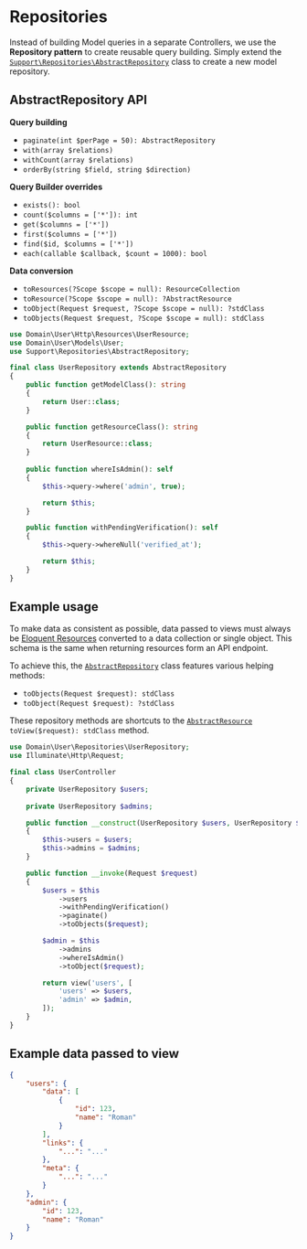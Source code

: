 # Repositories

Instead of building Model queries in a separate Controllers, we use the **Repository pattern** to create reusable query building.
Simply extend the [`Support\Repositories\AbstractRepository`](../../app/Support/Repositories/AbstractRepository.php) class to create a new model repository.

## AbstractRepository API

**Query building**

- `paginate(int $perPage = 50): AbstractRepository`
- `with(array $relations)`
- `withCount(array $relations)`
- `orderBy(string $field, string $direction)`

**Query Builder overrides**

- `exists(): bool`
- `count($columns = ['*']): int`
- `get($columns = ['*'])`
- `first($columns = ['*'])`
- `find($id, $columns = ['*'])`
- `each(callable $callback, $count = 1000): bool`

**Data conversion**

- `toResources(?Scope $scope = null): ResourceCollection`
- `toResource(?Scope $scope = null): ?AbstractResource`
- `toObject(Request $request, ?Scope $scope = null): ?stdClass`
- `toObjects(Request $request, ?Scope $scope = null): stdClass`

```php
use Domain\User\Http\Resources\UserResource;
use Domain\User\Models\User;
use Support\Repositories\AbstractRepository;

final class UserRepository extends AbstractRepository
{
    public function getModelClass(): string
    {
        return User::class;
    }

    public function getResourceClass(): string
    {
        return UserResource::class;
    }
    
    public function whereIsAdmin(): self
    {
        $this->query->where('admin', true);

        return $this;
    }

    public function withPendingVerification(): self
    {
        $this->query->whereNull('verified_at');

        return $this;
    }
}
```

## Example usage

To make data as consistent as possible, data passed to views must always be [Eloquent Resources](https://laravel.com/docs/eloquent-resources#introduction) converted to a data collection or single object. This schema is the same when returning resources form an API endpoint.

To achieve this, the [`AbstractRepository`](../../app/Support/Repositories/AbstractRepository.php) class features various helping methods:
- `toObjects(Request $request): stdClass`
- `toObject(Request $request): ?stdClass`

These repository methods are shortcuts to the [`AbstractResource`](../../app/Support/Http/Resources/AbstractResource.php) `toView($request): stdClass` method.

```php
use Domain\User\Repositories\UserRepository;
use Illuminate\Http\Request;

final class UserController
{
    private UserRepository $users;
    
    private UserRepository $admins;

    public function __construct(UserRepository $users, UserRepository $admins)
    {
        $this->users = $users;
        $this->admins = $admins;
    }

    public function __invoke(Request $request)
    {
        $users = $this
            ->users
            ->withPendingVerification()
            ->paginate()
            ->toObjects($request);

        $admin = $this
            ->admins
            ->whereIsAdmin()
            ->toObject($request);

        return view('users', [
            'users' => $users,
            'admin' => $admin,
        ]);
    }
}
```

## Example data passed to view

```json
{
    "users": {
        "data": [
            {
                "id": 123,
                "name": "Roman"
            }
        ],
        "links": {
            "...": "..."
        },
        "meta": {
            "...": "..."
        }
    },
    "admin": {
        "id": 123,
        "name": "Roman"
    }
}
```
